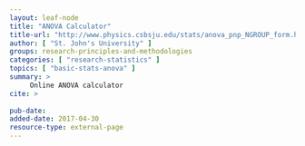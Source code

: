 ```yaml
---
layout: leaf-node
title: "ANOVA Calculator"
title-url: "http://www.physics.csbsju.edu/stats/anova_pnp_NGROUP_form.html"
author: [ "St. John's University" ]
groups: research-principles-and-methodologies
categories: [ "research-statistics" ]
topics: [ "basic-stats-anova" ]
summary: >
     Online ANOVA calculator
cite: >
     
pub-date: 
added-date: 2017-04-30
resource-type: external-page
---
```

